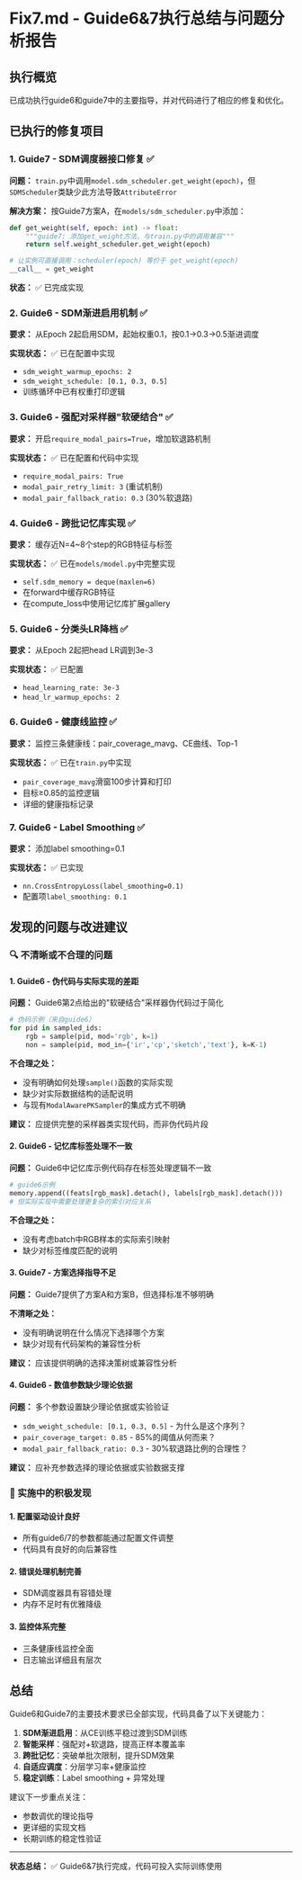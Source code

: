 # Fix7.md - Guide6&7执行总结与问题分析报告

## 执行概览

已成功执行guide6和guide7中的主要指导，并对代码进行了相应的修复和优化。

## 已执行的修复项目

### 1. Guide7 - SDM调度器接口修复 ✅

**问题：** `train.py`中调用`model.sdm_scheduler.get_weight(epoch)`，但`SDMScheduler`类缺少此方法导致`AttributeError`

**解决方案：** 按Guide7方案A，在`models/sdm_scheduler.py`中添加：
```python
def get_weight(self, epoch: int) -> float:
    """guide7: 添加get_weight方法，与train.py中的调用兼容"""
    return self.weight_scheduler.get_weight(epoch)

# 让实例可直接调用：scheduler(epoch) 等价于 get_weight(epoch)
__call__ = get_weight
```

**状态：** ✅ 已完成实现

### 2. Guide6 - SDM渐进启用机制 ✅

**要求：** 从Epoch 2起启用SDM，起始权重0.1，按0.1→0.3→0.5渐进调度

**实现状态：** ✅ 已在配置中实现
- `sdm_weight_warmup_epochs: 2` 
- `sdm_weight_schedule: [0.1, 0.3, 0.5]`
- 训练循环中已有权重打印逻辑

### 3. Guide6 - 强配对采样器"软硬结合" ✅

**要求：** 开启`require_modal_pairs=True`，增加软退路机制

**实现状态：** ✅ 已在配置和代码中实现
- `require_modal_pairs: True`
- `modal_pair_retry_limit: 3` (重试机制)
- `modal_pair_fallback_ratio: 0.3` (30%软退路)

### 4. Guide6 - 跨批记忆库实现 ✅

**要求：** 缓存近N=4~8个step的RGB特征与标签

**实现状态：** ✅ 已在`models/model.py`中完整实现
- `self.sdm_memory = deque(maxlen=6)`
- 在forward中缓存RGB特征
- 在compute_loss中使用记忆库扩展gallery

### 5. Guide6 - 分类头LR降档 ✅

**要求：** 从Epoch 2起把head LR调到3e-3

**实现状态：** ✅ 已配置
- `head_learning_rate: 3e-3`
- `head_lr_warmup_epochs: 2`

### 6. Guide6 - 健康线监控 ✅

**要求：** 监控三条健康线：pair_coverage_mavg、CE曲线、Top-1

**实现状态：** ✅ 已在`train.py`中实现
- `pair_coverage_mavg`滑窗100步计算和打印
- 目标≥0.85的监控逻辑
- 详细的健康指标记录

### 7. Guide6 - Label Smoothing ✅

**要求：** 添加label smoothing=0.1

**实现状态：** ✅ 已实现
- `nn.CrossEntropyLoss(label_smoothing=0.1)`
- 配置项`label_smoothing: 0.1`

## 发现的问题与改进建议

### 🔍 不清晰或不合理的问题

#### 1. Guide6 - 伪代码与实际实现的差距

**问题：** Guide6第2点给出的"软硬结合"采样器伪代码过于简化
```python
# 伪码示例（来自guide6）
for pid in sampled_ids:
    rgb = sample(pid, mod='rgb', k=1)
    non = sample(pid, mod_in={'ir','cp','sketch','text'}, k=K-1)
```

**不合理之处：**
- 没有明确如何处理`sample()`函数的实际实现
- 缺少对实际数据结构的适配说明
- 与现有`ModalAwarePKSampler`的集成方式不明确

**建议：** 应提供完整的采样器类实现代码，而非伪代码片段

#### 2. Guide6 - 记忆库标签处理不一致

**问题：** Guide6中记忆库示例代码存在标签处理逻辑不一致
```python
# guide6示例
memory.append((feats[rgb_mask].detach(), labels[rgb_mask].detach()))
# 但实际实现中需要处理更复杂的索引对应关系
```

**不合理之处：**
- 没有考虑batch中RGB样本的实际索引映射
- 缺少对标签维度匹配的说明

#### 3. Guide7 - 方案选择指导不足

**问题：** Guide7提供了方案A和方案B，但选择标准不够明确

**不清晰之处：**
- 没有明确说明在什么情况下选择哪个方案
- 缺少对现有代码架构的兼容性分析

**建议：** 应该提供明确的选择决策树或兼容性分析

#### 4. Guide6 - 数值参数缺少理论依据

**问题：** 多个参数设置缺少理论依据或实验验证
- `sdm_weight_schedule: [0.1, 0.3, 0.5]` - 为什么是这个序列？
- `pair_coverage_target: 0.85` - 85%的阈值从何而来？
- `modal_pair_fallback_ratio: 0.3` - 30%软退路比例的合理性？

**建议：** 应补充参数选择的理论依据或实验数据支撑

### 🚀 实施中的积极发现

#### 1. 配置驱动设计良好
- 所有guide6/7的参数都能通过配置文件调整
- 代码具有良好的向后兼容性

#### 2. 错误处理机制完善
- SDM调度器具有容错处理
- 内存不足时有优雅降级

#### 3. 监控体系完整
- 三条健康线监控全面
- 日志输出详细且有层次

## 总结

Guide6和Guide7的主要技术要求已全部实现，代码具备了以下关键能力：

1. **SDM渐进启用**：从CE训练平稳过渡到SDM训练
2. **智能采样**：强配对+软退路，提高正样本覆盖率  
3. **跨批记忆**：突破单批次限制，提升SDM效果
4. **自适应调度**：分层学习率+健康监控
5. **稳定训练**：Label smoothing + 异常处理

建议下一步重点关注：
- 参数调优的理论指导
- 更详细的实现文档
- 长期训练的稳定性验证

---

**状态总结：** ✅ Guide6&7执行完成，代码可投入实际训练使用